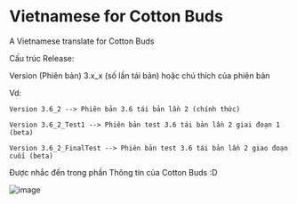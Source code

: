 # Vietnamese for Cotton Buds
A Vietnamese translate for Cotton Buds

Cấu trúc Release:

Version (Phiên bản) 3.x_x (số lần tái bản) hoặc chú thích của phiên bản

Vd: 

    Version 3.6_2 --> Phiên bản 3.6 tái bản lần 2 (chính thức)

    Version 3.6_2_Test1 --> Phiên bản test 3.6 tái bản lần 2 giai đoạn 1 (beta)
    
    Version 3.6_2_FinalTest --> Phiên bản test 3.6 tái bản lần 2 giao đoạn cuối (beta)
    
Được nhắc đến trong phần Thông tin của Cotton Buds :D


![image](https://user-images.githubusercontent.com/98001973/234882348-1f63bc3f-3aa8-4e63-916b-0e28a7d096de.png)
